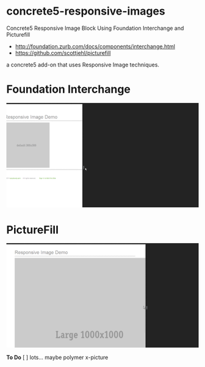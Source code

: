 concrete5-responsive-images
===========================

Concrete5 Responsive Image Block Using Foundation Interchange and Picturefill  
- http://foundation.zurb.com/docs/components/interchange.html
- https://github.com/scottjehl/picturefill  
 
a concrete5 add-on that uses Responsive Image techniques.  


Foundation Interchange
======================
![Demo Gif](./screens/responsive_interchange.gif)  

PictureFill 
===========
![Demo Gif](./screens/responsive_picturefill.gif)   

**To Do**
[ ] lots... maybe polymer x-picture
